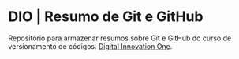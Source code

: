 
# DIO | Resumo de Git e GitHub

Repositório para armazenar resumos sobre Git e GitHub do curso de versionamento de códigos.
[Digital Innovation One](https://www.dio.me).
